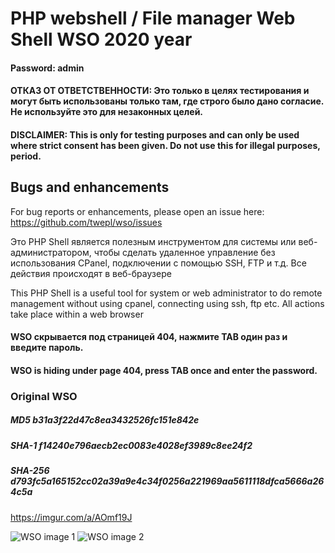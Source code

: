 # PHP webshell / File manager Web Shell WSO 2020 year

#### Password: admin

#### ОТКАЗ ОТ ОТВЕТСТВЕННОСТИ: Это только в целях тестирования и могут быть использованы только там, где строго было дано согласие. Не используйте это для незаконных целей.

#### DISCLAIMER: This is only for testing purposes and can only be used where strict consent has been given. Do not use this for illegal purposes, period.

## Bugs and enhancements

For bug reports or enhancements, please open an issue here: https://github.com/twepl/wso/issues


Это PHP Shell является полезным инструментом для системы или веб-администратором, чтобы сделать удаленное управление без использования CPanel, подключении с помощью SSH, FTP и т.д. Все действия происходят в веб-браузере

This PHP Shell is a useful tool for system or web administrator to do remote management without using cpanel, connecting using ssh, ftp etc. All actions take place within a web browser

#### WSO скрывается под страницей 404, нажмите TAB один раз и введите пароль.

#### WSO is hiding under page 404, press TAB once and enter the password.

### Original WSO
##### MD5 b31a3f22d47c8ea3432526fc151e842e
##### SHA-1	f14240e796aecb2ec0083e4028ef3989c8ee24f2
##### SHA-256	d793fc5a165152cc02a39a9e4c34f0256a221969aa5611118dfca5666a264c5a

https://imgur.com/a/AOmf19J

![WSO image 1](https://i.imgur.com/3NfUni5.png)
![WSO image 2](https://i.imgur.com/LYlopP2.png)

